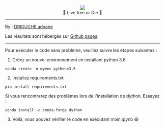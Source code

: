 <div align="center">
  <div style="text-align:center">
    <img src="https://user-images.githubusercontent.com/46791116/153464822-6f966052-ec1e-4835-9d08-ebdc6ed8b287.png" />
  </div>

  
  <center>🌚 Live free or Die 🌝 </center>
 </div>

___

By : [DRIOUCHE adnane](https://www.linkedin.com/in/adnane-driouche-275763177/)

Les résultats sont hébergés sur [Github pages](https://tripper98.github.io/Test_Internship/main.html).
___

Pour exécuter le code sans problème, veuillez suivre les étapes suivantes :


1. Créez un nouvel environnement en installant python 3.6
``` 
conda create -n myenv python=3.6
```
2. Installez requirements.txt 
```
pip install requirements.txt 
```

Si vous rencontrerez des problèmes lors de l'installation de dython. Essayez : 
```
conda install -c conda-forge dython 
```

3. Voilà, vous pouvez vérifier le code en exécutant main.ipynb 😃
